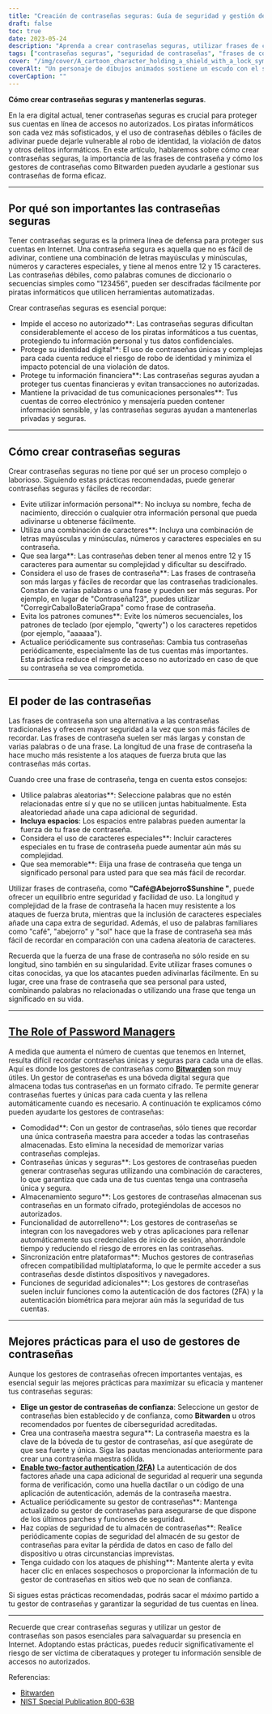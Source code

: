 ```yaml
---
title: "Creación de contraseñas seguras: Guía de seguridad y gestión de contraseñas"
draft: false
toc: true
date: 2023-05-24
description: "Aprenda a crear contraseñas seguras, utilizar frases de contraseña y gestionarlas de forma segura con gestores de contraseñas como Bitwarden."
tags: ["contraseñas seguras", "seguridad de contraseñas", "frases de contraseña", "gestores de contraseñas", "Bitwarden", "seguridad en línea", "ciberseguridad", "seguridad de la contraseña", "protección de datos", "seguridad digital", "buenas prácticas en materia de contraseñas", "consejos sobre contraseñas", "contraseñas seguras", "herramientas de gestión de contraseñas", "privacidad en línea", "proteger las cuentas", "seguridad de los datos", "complejidad de la contraseña", "generador de contraseñas", "autenticación de dos factores", "crear contraseñas seguras", "guía de gestión de contraseñas", "consejos de seguridad de contraseñas", "creación de contraseñas seguras", "protección por contraseña", "gestión segura de contraseñas", "ventajas del gestor de contraseñas", "seguridad de la frase de contraseña", "recomendaciones sobre gestores de contraseñas", "prácticas recomendadas para la gestión de contraseñas", "gestor de contraseñas seguridad", "funciones del gestor de contraseñas"]
cover: "/img/cover/A_cartoon_character_holding_a_shield_with_a_lock_symbol.png"
coverAlt: "Un personaje de dibujos animados sostiene un escudo con el símbolo de un candado, que representa la seguridad y la protección de las contraseñas."
coverCaption: ""
---
```


**Cómo crear contraseñas seguras y mantenerlas seguras**.

En la era digital actual, tener contraseñas seguras es crucial para proteger sus cuentas en línea de accesos no autorizados. Los piratas informáticos son cada vez más sofisticados, y el uso de contraseñas débiles o fáciles de adivinar puede dejarle vulnerable al robo de identidad, la violación de datos y otros delitos informáticos. En este artículo, hablaremos sobre cómo crear contraseñas seguras, la importancia de las frases de contraseña y cómo los gestores de contraseñas como Bitwarden pueden ayudarle a gestionar sus contraseñas de forma eficaz.

______

## Por qué son importantes las contraseñas seguras

Tener contraseñas seguras es la primera línea de defensa para proteger sus cuentas en Internet. Una contraseña segura es aquella que no es fácil de adivinar, contiene una combinación de letras mayúsculas y minúsculas, números y caracteres especiales, y tiene al menos entre 12 y 15 caracteres. Las contraseñas débiles, como palabras comunes de diccionario o secuencias simples como "123456", pueden ser descifradas fácilmente por piratas informáticos que utilicen herramientas automatizadas.

Crear contraseñas seguras es esencial porque:

- Impide el acceso no autorizado**: Las contraseñas seguras dificultan considerablemente el acceso de los piratas informáticos a tus cuentas, protegiendo tu información personal y tus datos confidenciales.
- Protege su identidad digital**: El uso de contraseñas únicas y complejas para cada cuenta reduce el riesgo de robo de identidad y minimiza el impacto potencial de una violación de datos.
- Protege tu información financiera**: Las contraseñas seguras ayudan a proteger tus cuentas financieras y evitan transacciones no autorizadas.
- Mantiene la privacidad de tus comunicaciones personales**: Tus cuentas de correo electrónico y mensajería pueden contener información sensible, y las contraseñas seguras ayudan a mantenerlas privadas y seguras.

______

## Cómo crear contraseñas seguras

Crear contraseñas seguras no tiene por qué ser un proceso complejo o laborioso. Siguiendo estas prácticas recomendadas, puede generar contraseñas seguras y fáciles de recordar:

- Evite utilizar información personal**: No incluya su nombre, fecha de nacimiento, dirección o cualquier otra información personal que pueda adivinarse u obtenerse fácilmente.
- Utiliza una combinación de caracteres**: Incluya una combinación de letras mayúsculas y minúsculas, números y caracteres especiales en su contraseña.
- Que sea larga**: Las contraseñas deben tener al menos entre 12 y 15 caracteres para aumentar su complejidad y dificultar su descifrado.
- Considera el uso de frases de contraseña**: Las frases de contraseña son más largas y fáciles de recordar que las contraseñas tradicionales. Constan de varias palabras o una frase y pueden ser más seguras. Por ejemplo, en lugar de "Contraseña123", puedes utilizar "CorregirCaballoBateríaGrapa" como frase de contraseña.
- Evita los patrones comunes**: Evite los números secuenciales, los patrones de teclado (por ejemplo, "qwerty") o los caracteres repetidos (por ejemplo, "aaaaaa").
- Actualice periódicamente sus contraseñas: Cambia tus contraseñas periódicamente, especialmente las de tus cuentas más importantes. Esta práctica reduce el riesgo de acceso no autorizado en caso de que su contraseña se vea comprometida.

______

## El poder de las contraseñas

Las frases de contraseña son una alternativa a las contraseñas tradicionales y ofrecen mayor seguridad a la vez que son más fáciles de recordar. Las frases de contraseña suelen ser más largas y constan de varias palabras o de una frase. La longitud de una frase de contraseña la hace mucho más resistente a los ataques de fuerza bruta que las contraseñas más cortas.

Cuando cree una frase de contraseña, tenga en cuenta estos consejos:

- Utilice palabras aleatorias**: Seleccione palabras que no estén relacionadas entre sí y que no se utilicen juntas habitualmente. Esta aleatoriedad añade una capa adicional de seguridad.
- **Incluya espacios**: Los espacios entre palabras pueden aumentar la fuerza de tu frase de contraseña.
- Considera el uso de caracteres especiales**: Incluir caracteres especiales en tu frase de contraseña puede aumentar aún más su complejidad.
- Que sea memorable**: Elija una frase de contraseña que tenga un significado personal para usted para que sea más fácil de recordar.

Utilizar frases de contraseña, como **"Café@Abejorro$Sunshine "**, puede ofrecer un equilibrio entre seguridad y facilidad de uso. La longitud y complejidad de la frase de contraseña la hacen muy resistente a los ataques de fuerza bruta, mientras que la inclusión de caracteres especiales añade una capa extra de seguridad. Además, el uso de palabras familiares como "café", "abejorro" y "sol" hace que la frase de contraseña sea más fácil de recordar en comparación con una cadena aleatoria de caracteres.

Recuerda que la fuerza de una frase de contraseña no sólo reside en su longitud, sino también en su singularidad. Evite utilizar frases comunes o citas conocidas, ya que los atacantes pueden adivinarlas fácilmente. En su lugar, cree una frase de contraseña que sea personal para usted, combinando palabras no relacionadas o utilizando una frase que tenga un significado en su vida.

______

## [The Role of Password Managers](https://simeononsecurity.ch/articles/bitwarden-and-keepassxc-vs-the-rest/)

A medida que aumenta el número de cuentas que tenemos en Internet, resulta difícil recordar contraseñas únicas y seguras para cada una de ellas. Aquí es donde los gestores de contraseñas como [**Bitwarden**](https://simeononsecurity.ch/articles/bitwarden-and-keepassxc-vs-the-rest/) son muy útiles. Un gestor de contraseñas es una bóveda digital segura que almacena todas tus contraseñas en un formato cifrado. Te permite generar contraseñas fuertes y únicas para cada cuenta y las rellena automáticamente cuando es necesario. A continuación te explicamos cómo pueden ayudarte los gestores de contraseñas:

- Comodidad**: Con un gestor de contraseñas, sólo tienes que recordar una única contraseña maestra para acceder a todas las contraseñas almacenadas. Esto elimina la necesidad de memorizar varias contraseñas complejas.
- Contraseñas únicas y seguras**: Los gestores de contraseñas pueden generar contraseñas seguras utilizando una combinación de caracteres, lo que garantiza que cada una de tus cuentas tenga una contraseña única y segura.
- Almacenamiento seguro**: Los gestores de contraseñas almacenan sus contraseñas en un formato cifrado, protegiéndolas de accesos no autorizados.
- Funcionalidad de autorrelleno**: Los gestores de contraseñas se integran con los navegadores web y otras aplicaciones para rellenar automáticamente sus credenciales de inicio de sesión, ahorrándole tiempo y reduciendo el riesgo de errores en las contraseñas.
- Sincronización entre plataformas**: Muchos gestores de contraseñas ofrecen compatibilidad multiplataforma, lo que le permite acceder a sus contraseñas desde distintos dispositivos y navegadores.
- Funciones de seguridad adicionales**: Los gestores de contraseñas suelen incluir funciones como la autenticación de dos factores (2FA) y la autenticación biométrica para mejorar aún más la seguridad de tus cuentas.

______

## Mejores prácticas para el uso de gestores de contraseñas

Aunque los gestores de contraseñas ofrecen importantes ventajas, es esencial seguir las mejores prácticas para maximizar su eficacia y mantener tus contraseñas seguras:

- **Elige un gestor de contraseñas de confianza**: Seleccione un gestor de contraseñas bien establecido y de confianza, como **Bitwarden** u otros recomendados por fuentes de ciberseguridad acreditadas.
- Crea una contraseña maestra segura**: La contraseña maestra es la clave de la bóveda de tu gestor de contraseñas, así que asegúrate de que sea fuerte y única. Siga las pautas mencionadas anteriormente para crear una contraseña maestra sólida.
- [**Enable two-factor authentication (2FA)**](https://simeononsecurity.ch/articles/what-are-the-diferent-kinds-of-factors-in-mfa/) La autenticación de dos factores añade una capa adicional de seguridad al requerir una segunda forma de verificación, como una huella dactilar o un código de una aplicación de autenticación, además de la contraseña maestra.
- Actualice periódicamente su gestor de contraseñas**: Mantenga actualizado su gestor de contraseñas para asegurarse de que dispone de los últimos parches y funciones de seguridad.
- Haz copias de seguridad de tu almacén de contraseñas**: Realice periódicamente copias de seguridad del almacén de su gestor de contraseñas para evitar la pérdida de datos en caso de fallo del dispositivo u otras circunstancias imprevistas.
- Tenga cuidado con los ataques de phishing**: Mantente alerta y evita hacer clic en enlaces sospechosos o proporcionar la información de tu gestor de contraseñas en sitios web que no sean de confianza.

Si sigues estas prácticas recomendadas, podrás sacar el máximo partido a tu gestor de contraseñas y garantizar la seguridad de tus cuentas en línea.

______

Recuerde que crear contraseñas seguras y utilizar un gestor de contraseñas son pasos esenciales para salvaguardar su presencia en Internet. Adoptando estas prácticas, puedes reducir significativamente el riesgo de ser víctima de ciberataques y proteger tu información sensible de accesos no autorizados.

Referencias:
- [Bitwarden](https://bitwarden.com/)
- [NIST Special Publication 800-63B](https://pages.nist.gov/800-63-3/sp800-63b.html)
